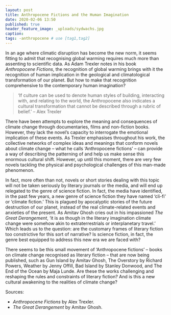 ```yaml
---
layout: post
title: Anthropocene Fictions and the Human Imagination
date: 2020-02-06 13:50
published: true
header_feature_image: _uploads/sydwachs.jpg
caption:
tags: -anthropocene # use [tag1,tag2]
---
```


In an age where climatic disruption has become the new norm, it seems fitting to admit that recognising global warming requires much more than assenting to scientific data. As Adam Trexler notes in his book _Anthropocene Fictions_, the recognition of global warming brings with it the recognition of human implication in the geological and climatological transformation of our planet. But how to make that recognition comprehensive to the contemporary human imagination?

> ‘If culture can be used to denote human styles of building, interacting with, and relating to the world, the Anthropocene also indicates a cultural transformation that cannot be described through a rubric of belief.’
  – Alex Trexler

There have been attempts to explore the meaning and consequences of climate change through documentaries, films and non-fiction books. However, they lack the novel’s capacity to interrogate the emotional implication of these events. As Trexler emphasises throughout his work, the collective networks of complex ideas and meanings that conform novels about climate change – what he calls ‘Anthropocene fictions’ – can provide a way of describing the patterning of and help us make sense this enormous cultural shift. However, up until this moment, there are very few novels tackling the physical and psychological challenges of this man-made phenomenon.

In fact, more often than not, novels or short stories dealing with this topic will not be taken seriously by literary journals or the media, and will end up relegated to the genre of science fiction. In fact, the media have identified, in the past few years, a new genre of science fiction they have named ‘cli-fi’ or ‘climate fiction.’ This is plagued by apocalyptic stories of the future destruction of our planet, instead of the real climate-related events and anxieties of the present. As Amitav Ghosh cries out in his impassioned _The Great Derangement_, ‘it is as though in the literary imagination climate change were somehow akin to extraterrestrials or interplanetary travel.’ Which leads us to the question: are the customary frames of literary fiction too constrictive for this sort of narrative? Is science fiction, in fact, the genre best equipped to address this new era we are faced with?

There seems to be this small movement of ‘Anthropocene fictions’ – books on climate change recognised as literary fiction – that are now being published, such as Gun Island by Amitav Ghosh, The Overstory by Richard Powers, Weather by Jenny Offill, Bad Island by Stanley Donwood, and The End of the Ocean by Maja Lunde. Are these the works challenging and reshaping the rules and constraints of literary fiction? And is this a new cultural awakening to the realities of climate change?

Sources:

- _Anthropocene Fictions_ by Alex Trexler.
- _The Great Derangement_ by Amitav Ghosh.
